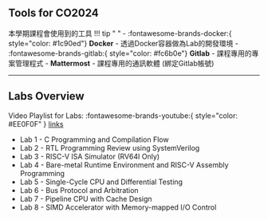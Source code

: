 ## Tools for CO2024

本學期課程會使用到的工具
!!! tip " "
    - :fontawesome-brands-docker:{ style="color: #1c90ed"} **Docker** - 透過Docker容器做為Lab的開發環境
    - :fontawesome-brands-gitlab:{ style="color: #fc6b0e"} **Gitlab** - 課程專用的專案管理程式
    - **Mattermost** - 課程專用的通訊軟體 (綁定Gitlab帳號)

---

## Labs Overview

Video Playlist for Labs: :fontawesome-brands-youtube:{ style="color: #EE0F0F" }  [links]()

- Lab 1 - C Programming and Compilation Flow
- Lab 2 - RTL Programming Review using SystemVerilog
- Lab 3 - RISC-V ISA Simulator (RV64I Only)
- Lab 4 - Bare-metal Runtime Environment and RISC-V Assembly Programming
- Lab 5 - Single-Cycle CPU and Differential Testing
- Lab 6 - Bus Protocol and Arbitration
- Lab 7 - Pipeline CPU with Cache Design
- Lab 8 - SIMD Accelerator with Memory-mapped I/O Control

